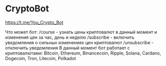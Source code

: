 # CryptoBot

https://t.me/You_Crypto_Bot

Что может бот:
        /course - узнать цены криптовалют в данный момент и изменения цен за час, день и неделю
        /subscribe - включить уведомления о сильных изменениях цен криптовалют
        /unsubscribe - отключить уведомления
В данный момент бот работает с криптовалютами: Bitcoin, Ethereum, Binancecoin, Ripple, Solana, Cardano, Dogecoin, Tron, Litecoin, Polkadot
